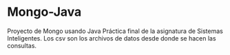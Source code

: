 # Mongo-Java
Proyecto de Mongo usando Java
Práctica final de la asignatura de Sistemas Inteligentes. Los csv son los archivos de datos desde donde se hacen las consultas.
